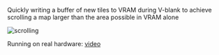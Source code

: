Quickly writing a buffer of new tiles to VRAM during V-blank to achieve scrolling a map larger than the area possible in VRAM alone

![scrolling](scrolling.gif)

Running on real hardware: [video](https://tplewe.com/files/scrolling-demo-real-hardware.mp4)